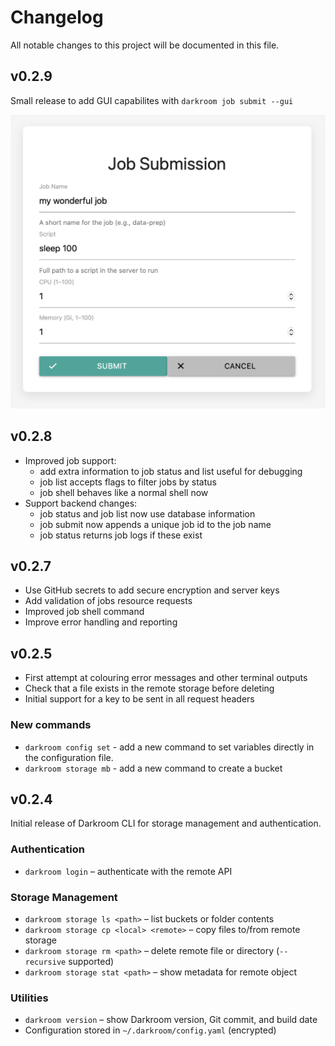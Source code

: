 # Changelog

All notable changes to this project will be documented in this file.


## v0.2.9

Small release to add GUI capabilites with `darkroom job submit --gui`


![GUI](docs/job_submit_gui1.png "Job Submission")


## v0.2.8

- Improved job support:
  - add extra information to job status and list useful for debugging
  - job list accepts flags to filter jobs by status
  - job shell behaves like a normal shell now
- Support backend changes:
  - job status and job list now use database information
  - job submit now appends a unique job id to the job name
  - job status returns job logs if these exist


## v0.2.7

- Use GitHub secrets to add secure encryption and server keys
- Add validation of jobs resource requests
- Improved job shell command
- Improve error handling and reporting


## v0.2.5

- First attempt at colouring error messages and other terminal outputs
- Check that a file exists in the remote storage before deleting
- Initial support for a key to be sent in all request headers

### New commands

- `darkroom config set` - add a new command to set variables directly in the configuration file.
- `darkroom storage mb` - add a new command to create a bucket

## v0.2.4

Initial release of Darkroom CLI for storage management and authentication.

### Authentication
- `darkroom login` – authenticate with the remote API

### Storage Management
- `darkroom storage ls <path>` – list buckets or folder contents
- `darkroom storage cp <local> <remote>` – copy files to/from remote storage
- `darkroom storage rm <path>` – delete remote file or directory (`--recursive` supported)
- `darkroom storage stat <path>` – show metadata for remote object

### Utilities
- `darkroom version` – show Darkroom version, Git commit, and build date
- Configuration stored in `~/.darkroom/config.yaml` (encrypted)


